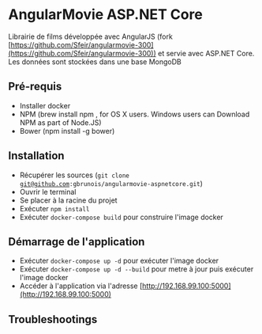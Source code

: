 AngularMovie ASP.NET Core
=========================

Librairie de films développée avec AngularJS (fork [https://github.com/Sfeir/angularmovie-300](https://github.com/Sfeir/angularmovie-300)) et servie avec ASP.NET Core. Les données sont stockées dans une base MongoDB


## Pré-requis
* Installer docker
* NPM (brew install npm , for OS X users. Windows users can Download NPM as part of Node.JS)
* Bower (npm install -g bower)


## Installation
* Récupérer les sources (<code>git clone git@github.com:gbrunois/angularmovie-aspnetcore.git</code>)
* Ouvrir le terminal
* Se placer à la racine du projet
* Exécuter <code>npm install</code>
* Exécuter <code>docker-compose build</code> pour construire l'image docker


## Démarrage de l'application
* Exécuter <code>docker-compose up -d</code> pour exécuter l'image docker
* Exécuter <code>docker-compose up -d --build</code> pour metre à jour puis exécuter l'image docker
* Accéder à l'application via l'adresse [http://192.168.99.100:5000](http://192.168.99.100:5000)

## Troubleshootings



